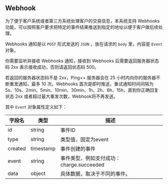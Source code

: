 ## Webhook

为了便于客户系统或者第三方系统处理客户的交易信息，本系统支持 Webhooks  功能，可以按照客户要求把特定的事件结果推送到指定的地址以便于客户做后续处理。

Webhooks 通知是以 `POST` 形式发送的 `JSON` ，放在请求的 `body` 里，内容是 `Event` 对象。

你需要监听并接收 Webhooks 通知，接收到 Webhooks 后需要返回服务器状态码 2xx 表示接收成功，否则请返回状态码 500。

若返回的服务器状态码不是 2xx，Ping++ 服务器会在 25 小时内向你的服务器不断重发通知，最多 10 次。Webhooks 首次是即时推送，重试通知时间间隔为  5s、10s、2min、5min、10min、30min、1h、2h、6h、15h，直到你正确回复状态 2xx  或者超过最大重发次数，Webhook将不再发送。

其中 `Event` 对象属性定义如下：

| 字段名  | 类型      | 描述                                     |
| ------- | --------- | ---------------------------------------- |
| id      | string    | 事件ID                                   |
| type    | string    | 类型值，固定为event                      |
| created | timestamp | 事件创建的事件                           |
| event   | string    | 事件类型，例如支付成功：charge.succeeded |
| data    | object    | 具体数据，取决于不同的事件。             |

